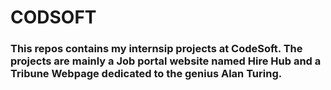 # CODSOFT

### This repos contains my internsip projects at **CodeSoft**. The projects are mainly a Job portal website named Hire Hub and a Tribune Webpage dedicated to the genius Alan Turing.
